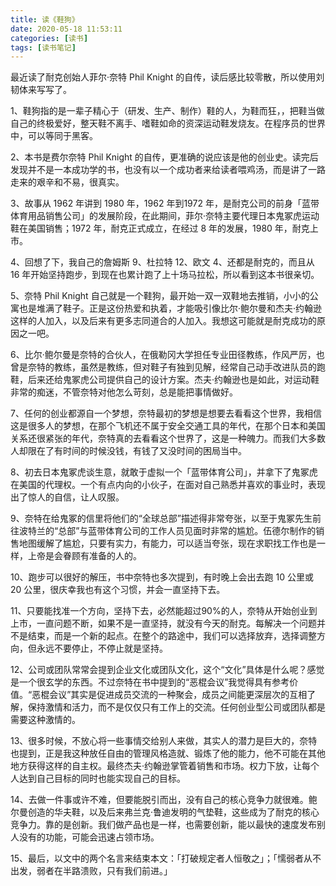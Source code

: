 ```yaml
---
title: 读《鞋狗》
date: 2020-05-18 11:53:11
categories: [读书]
tags: [读书笔记]
---
```


最近读了耐克创始人菲尔·奈特 Phil Knight 的自传，读后感比较零散，所以使用刘韧体来写写了。

<!--more-->

1、鞋狗指的是一辈子精心于（研发、生产、制作）鞋的人，为鞋而狂，，把鞋当做自己的终极爱好，整天鞋不离手、嗜鞋如命的资深运动鞋发烧友。在程序员的世界中，可以等同于黑客。

2、本书是费尔奈特 Phil Knight 的自传，更准确的说应该是他的创业史。读完后发现并不是一本成功学的书，也没有以一个成功者来给读者喂鸡汤，而是讲了一路走来的艰辛和不易，很真实。

3、故事从 1962 年讲到 1980 年，1962 年到1972 年，是耐克公司的前身「蓝带体育用品销售公司」的发展阶段，在此期间，菲尔·奈特主要代理日本鬼冢虎运动鞋在美国销售；1972 年，耐克正式成立，在经过 8 年的发展，1980 年，耐克上市。

4、回想了下，我自己的詹姆斯 9、杜拉特 12、欧文 4、还都是耐克的，而且从 16 年开始坚持跑步，到现在也累计跑了上十场马拉松，所以看到这本书很亲切。

5、奈特 Phil Knight 自己就是一个鞋狗，最开始一双一双鞋地去推销，小小的公寓也是堆满了鞋子。正是这份热爱和执着，才能吸引像比尔·鲍尔曼和杰夫·约翰逊这样的人加入，以及后来有更多志同道合的人加入。我想这可能就是耐克成功的原因之一吧。

6、比尔·鲍尔曼是奈特的合伙人，在俄勒冈大学担任专业田径教练，作风严厉，也曾是奈特的教练，虽然是教练，但对鞋子有独到见解，经常自己动手改进队员的跑鞋，后来还给鬼冢虎公司提供自己的设计方案。杰夫·约翰逊也是如此，对运动鞋非常的痴迷，不管奈特对他怎么苛刻，总是能把事情做好。

7、任何的创业都源自一个梦想，奈特最初的梦想是想要去看看这个世界，我相信这是很多人的梦想，在那个飞机还不属于安全交通工具的年代，在那个日本和美国关系还很紧张的年代，奈特真的去看看这个世界了，这是一种魄力。而我们大多数人却限在了有时间的时候没钱，有钱了又没时间的困局当中。

8、初去日本鬼冢虎谈生意，就敢于虚拟一个「蓝带体育公司」，并拿下了鬼冢虎在美国的代理权。一个有点内向的小伙子，在面对自己熟悉并喜欢的事业时，表现出了惊人的自信，让人叹服。

9、奈特在给鬼冢的信里将他们的“全球总部”描述得非常夸张，以至于鬼冢先生前往波特兰的“总部”与蓝带体育公司的工作人员见面时非常的尴尬。伍德尔制作的销售地图缓解了尴尬，只要有实力，有能力，可以适当夸张，现在求职找工作也是一样，上帝是会眷顾有准备的人的。

10、跑步可以很好的解压，书中奈特也多次提到，有时晚上会出去跑 10 公里或 20 公里，很庆幸我也有这个习惯，并会一直坚持下去。

11、只要能找准一个方向，坚持下去，必然能超过90%的人，奈特从开始创业到上市，一直问题不断，如果不是一直坚持，就没有今天的耐克。每解决一个问题并不是结束，而是一个新的起点。在整个的路途中，我们可以选择放弃，选择调整方向，但永远不要停止，不停止就是坚持。

12、公司或团队常常会提到企业文化或团队文化，这个“文化”具体是什么呢？感觉是一个很玄学的东西。不过奈特在书中提到的“恶棍会议”我觉得具有参考价值。“恶棍会议”其实是促进成员交流的一种聚会，成员之间能更深层次的互相了解，保持激情和活力，而不是仅仅只有工作上的交流。任何创业型公司或团队都是需要这种激情的。

13、很多时候，不放心将一些事情交给别人来做，其实人的潜力是巨大的，奈特也提到，正是我这种放任自由的管理风格造就、锻炼了他的能力，他不可能在其他地方获得这样的自主权。最终杰夫·约翰逊掌管着销售和市场。权力下放，让每个人达到自己目标的同时也能实现自己的目标。

14、去做一件事或许不难，但要能脱引而出，没有自己的核心竞争力就很难。鲍尔曼创造的华夫鞋，以及后来弗兰克·鲁迪发明的气垫鞋，这些成为了耐克的核心竞争力。靠的是创新。我们做产品也是一样，也需要创新，能以最快的速度发布别人没有的功能，可能会迅速占领市场。

15、最后，以文中的两个名言来结束本文：「打破规定者人恒敬之」；「懦弱者从不出发，弱者在半路溃败，只有我们前进。」
